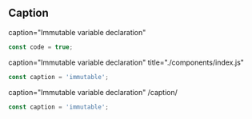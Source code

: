 ## Caption

caption="Immutable variable declaration"

```js caption="Immutable variable declaration"
const code = true;
```

caption="Immutable variable declaration" title="./components/index.js"

```js caption="Immutable variable declaration" title="./components/index.js"
const caption = 'immutable';
```

caption="Immutable variable declaration" /caption/

```js caption="Immutable variable declaration" /caption/
const caption = 'immutable';
```
